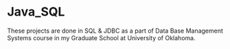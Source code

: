 # Java_SQL

These projects are done in SQL & JDBC as a part of Data Base Management Systems course in my Graduate School at University of Oklahoma.
